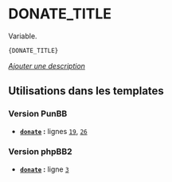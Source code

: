 # DONATE_TITLE


Variable.

```html
{DONATE_TITLE}
```

[*Ajouter une description*](https://fa-tvars.appspot.com/var/DONATE_TITLE)

## Utilisations dans les templates

### Version PunBB
* __[`donate`](../tpl/var/punbb/donate.md#readme) :__ lignes [`19`](../tpl/src/punbb/donate.tpl#L19), [`26`](../tpl/src/punbb/donate.tpl#L26)

### Version phpBB2
* __[`donate`](../tpl/var/subsilver/donate.md#readme) :__ ligne [`3`](../tpl/src/subsilver/donate.tpl#L3)